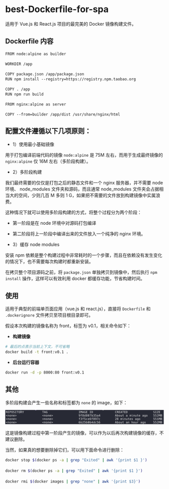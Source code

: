 # best-Dockerfile-for-spa

适用于 Vue.js 和 React.js 项目的最完美的 Docker 镜像构建文件。


## Dockerfile 内容

```docker
FROM node:alpine as builder

WORKDIR /app

COPY package.json /app/package.json
RUN npm install --registry=https://registry.npm.taobao.org

COPY . /app
RUN npm run build

FROM nginx:alpine as server

COPY --from=builder /app/dist /usr/share/nginx/html
```


## 配置文件遵循以下几项原则：

+ 1）使用最小基础镜像

用于打包编译前端代码的镜像 `node:alpine` 是 75M 左右，而用于生成最终镜像的 `nginx:alpine` 仅 16M 左右（多阶段构建）。

+ 2）多阶段构建

我们最终需要的仅仅是打包之后的静态文件和一个 nginx 服务器，并不需要 node 环境、 node_modules 文件夹和源码，而且通常 node_modules 文件夹会占据相当大的空间，少则几百 M 多则 1 G，如果把不需要的文件放到构建镜像中实属浪费。

这种情况下就可以使用多阶段构建的方式，将整个过程分为两个阶段：
+ 第一阶段是在 node 环境中对源码打包编译
+ 第二阶段将上一阶段中编译出来的文件放入一个纯净的 nginx 环境。

+ 3）缓存 node modules

安装 npm 依赖是整个构建过程中非常耗时的一个步骤，而且在依赖没有发生变化的情况下，也不需要每次构建时都重新安装。

在拷贝整个项目源码之前，将 `package.json` 单独拷贝到镜像中，然后执行 `npm install` 操作，这样可以有效利用 docker 都缓存功能，节省构建时间。



## 使用

适用于典型的前端单页面应用（vue.js 和 react.js），直接将 `Dockerfile` 和 `.dockerignore` 文件拷贝至项目根目录即可。

假设本次构建的镜像名称为 front，标签为 v0.1，相关命令如下：

+ **构建镜像**

```bash
# 最后的点表示当前上下文，不可省略
docker build -t front:v0.1 .
```

+ **后台运行容器**

```bash
docker run -d -p 8000:80 front:v0.1
```

## 其他

多阶段构建会产生一些名称和标签都为 `none` 的 image，如下：

![none](./assets/docker-none.png)

这是镜像构建过程中第一阶段产生的镜像，可以作为以后再次构建镜像的缓存，不建议删除。

当然，如果真的想要删除掉它们，可以用下面命令进行删除：

```bash
docker stop $(docker ps -a | grep "Exited" | awk '{print $1 }')

docker rm $(docker ps -a | grep "Exited" | awk '{print $1 }')

docker rmi $(docker images | grep "none" | awk '{print $3}')
```
